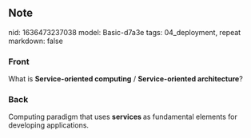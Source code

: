 ## Note
nid: 1636473237038
model: Basic-d7a3e
tags: 04_deployment, repeat
markdown: false

### Front
What is <b>Service-oriented computing</b> / <b>Service-oriented
architecture</b>?

### Back
Computing paradigm that uses <b>services </b>as fundamental elements for developing applications.
